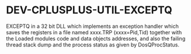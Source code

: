 DEV-CPLUSPLUS-UTIL-EXCEPTQ
==========================

EXCEPTQ in a 32 bit DLL which implements an exception handler which saves the registers in a file named xxxx.TRP (xxxx=Pid,Tid) together with the Loaded modules code and data objects addresses, and also the failing thread stack dump and the process status as given by DosQProcStatus.

